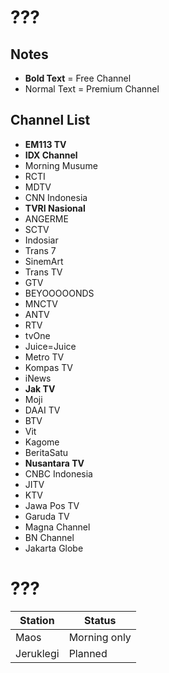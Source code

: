 # ???
## Notes
* **Bold Text** = Free Channel
* Normal Text = Premium Channel
## Channel List
* **EM113 TV**
* **IDX Channel**
* Morning Musume
* RCTI
* MDTV
* CNN Indonesia
* **TVRI Nasional**
* ANGERME
* SCTV
* Indosiar
* Trans 7
* SinemArt
* Trans TV
* GTV
* BEYOOOOONDS
* MNCTV
* ANTV
* RTV
* tvOne
* Juice=Juice
* Metro TV
* Kompas TV
* iNews
* **Jak TV**
* Moji
* DAAI TV
* BTV
* Vit
* Kagome
* BeritaSatu
* **Nusantara TV**
* CNBC Indonesia
* JITV
* KTV
* Jawa Pos TV
* Garuda TV
* Magna Channel
* BN Channel
* Jakarta Globe
# ???
Station|Status
--|--
Maos|Morning only
Jeruklegi|Planned
